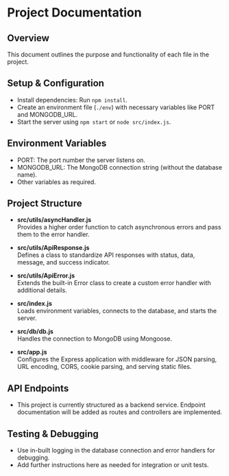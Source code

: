 # Project Documentation

## Overview

This document outlines the purpose and functionality of each file in the project.

## Setup & Configuration

- Install dependencies: Run `npm install`.
- Create an environment file (`./env`) with necessary variables like PORT and MONGODB_URL.
- Start the server using `npm start` or `node src/index.js`.

## Environment Variables

- PORT: The port number the server listens on.
- MONGODB_URL: The MongoDB connection string (without the database name).
- Other variables as required.

## Project Structure

- **src/utils/asyncHandler.js**  
  Provides a higher order function to catch asynchronous errors and pass them to the error handler.

- **src/utils/ApiResponse.js**  
  Defines a class to standardize API responses with status, data, message, and success indicator.

- **src/utils/ApiError.js**  
  Extends the built-in Error class to create a custom error handler with additional details.

- **src/index.js**  
  Loads environment variables, connects to the database, and starts the server.

- **src/db/db.js**  
  Handles the connection to MongoDB using Mongoose.

- **src/app.js**  
  Configures the Express application with middleware for JSON parsing, URL encoding, CORS, cookie parsing, and serving static files.

## API Endpoints

- This project is currently structured as a backend service. Endpoint documentation will be added as routes and controllers are implemented.

## Testing & Debugging

- Use in-built logging in the database connection and error handlers for debugging.
- Add further instructions here as needed for integration or unit tests.
